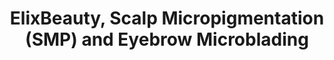 ---
title: "ElixBeauty, Scalp Micropigmentation (SMP) and Eyebrow Microblading"
url: /richmond-hill/elixbeauty-scalp-micropigmentation-smp-and-eyebrow-microblading/
shop: beauty
---